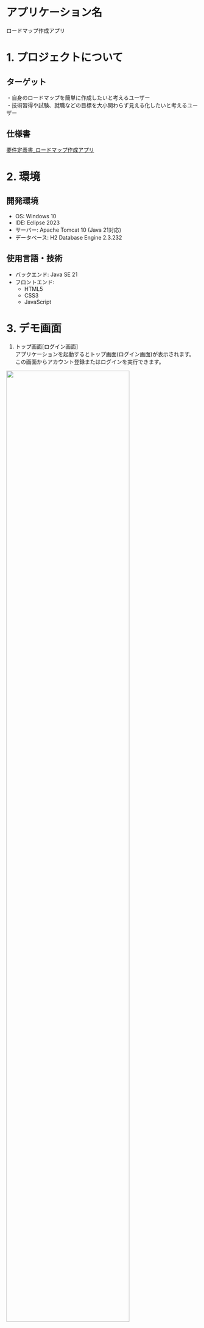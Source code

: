 # アプリケーション名
ロードマップ作成アプリ
# 1. プロジェクトについて
## ターゲット
・自身のロードマップを簡単に作成したいと考えるユーザー  
・技術習得や試験、就職などの目標を大小関わらず見える化したいと考えるユーザー
## 仕様書
[要件定義書_ロードマップ作成アプリ](要件定義書_ロードマップ作成アプリ.pdf)  

# 2. 環境
## 開発環境
- OS: Windows 10
- IDE: Eclipse 2023
- サーバー: Apache Tomcat 10 (Java 21対応)
- データベース: H2 Database Engine 2.3.232

## 使用言語・技術
- バックエンド: Java SE 21
- フロントエンド:
  - HTML5
  - CSS3
  - JavaScript

# 3. デモ画面
1. トップ画面[ログイン画面]  
アプリケーションを起動するとトップ画面(ログイン画面)が表示されます。  
この画面からアカウント登録またはログインを実行できます。
<img src="image/top.jpg" width="80%">

2. アカウント登録画面  
トップ画面から遷移できる画面で、アカウントの登録処理が可能です。  
使用済みのユーザー名は使用不可、ユーザー名およびパスワードは10文字以内で設定可能です。  
入力内容に問題がなければ登録完了画面が表示されます。  
<img src="image/register.jpg" width="80%">
<img src="image/registerOK.jpg" width="80%">

3. マイページ画面
トップ画面からログイン成功すると遷移する画面です。  
画面下側部分に、今までに作成したロードマップがユーザー単位で作成日時順で表示されます。  
ロードマップを新規作成する場合は「新規作成」ボタンを押下します。  
また、「アカウント削除」「ログアウト」ボタン押下で各々の処理が実行されます。  
<img src="image/mypage.jpg" width="80%">  

4. ロードマップ新規作成画面
ロードマップを作成するために必要最小限の情報を入力する画面です。  
ロードマップの名称、親要素および所属する子要素に関する名称、順番、子要素のタグを入力します。  
作成する親要素と子要素は必要に応じて、追加ボタンと削除ボタンで増減が可能です。  
必要情報を入力後は、「作成」ボタンを押下することで次のロードマップ表示画面に遷移します。  
※順番は作成順のため、その要素の番号になるわけではありません。  
<img src="image/newRoadmap.jpg" width="80%">  

5. ロードマップ表示画面
作成したロードマップに関して、その内容を表示する画面です。  
画面左上にはロードマップのタイトルと日時情報が表示されます。  
親要素または子要素を追加したい場合は画面右上の「親要素の追加」ボタン、「子要素を追加」ボタンで実行可能です。  
描画されている各要素をクリックすると、各々の内容を格納したモーダル画面が表示されます。  
要素の色が暗くなっている部分は、後述するステータスを「完了」とした場合を表しています。  
また、表示中のロードマップをコピーまたは削除したい場合は右上のボタンを押下することで各々実行可能です。  
「マイページ」ボタンを押下するとマイページに遷移します。  
<img src="image/roadmap.jpg" width="80%">  

6. 親要素・子要素のモーダル画面
ロードマップ表示画面にて、表示された要素をクリックすると開く画面です。  
上から、要素名・要素番号・タグ(子要素のみ)・ステータス・内容となり、ユーザーはこの画面上で内容の変更が可能です。  
内容入力後は「変更」ボタンを押下すると、変更内容が反映されたロードマップ表示画面に遷移します。  
また、要素単位で削除する場合は右上の「要素の削除」ボタンで実行可能で、削除対象が親項目の場合は子項目もあわせて削除されます。  
※内容部分は最大10000字まで入力可能
※画像1つ目は親要素、2つ目は子要素のモーダル画面
<img src="image/elementChange.jpg" width="80%">
<img src="image/elementChangeChild.jpg" width="80%">

# 4. 実行準備
## スタートファイル
アプリケーション起動(またはLoginServlet)
## 初期パスワード(デモアカウントのログイン情報)
ユーザー名："test"  
パスワード："test"  
## 手順
1. GitからZIPをダウンロードおよび解凍
2. 解凍したファイルのうち、「simpleRoadmapCreator」フォルダをEclipse2023のワークスペースに配置
3. Eclipse上で既存プロジェクトとしてインポート
4. 上述のスタートファイルに対してサーバーで「実行」->「サーバーで実行」(Tomcat10(Java21))

# その他
## ライセンス
このアプリケーションは以下のオープンソースライブラリを使用しています。各ライブラリは、それぞれのライセンス条項に基づいて使用しています：

1. D3.js
   - Copyright: 2010-2023 Mike Bostock
   - ライセンス: BSD 3-Clause "New" or "Revised" License
   - 詳細: [D3.js License](https://github.com/d3/d3/blob/main/LICENSE)

2. Micromodal.js
   - Copyright: (c) 2017 Indrashish Ghosh
   - ライセンス: MIT License
   - 詳細: [Micromodal.js License](https://github.com/ghosh/Micromodal/blob/master/LICENSE.md)

3. gson-2.11.0
   - Copyright: 2008 Google Inc.
   - ライセンス: Apache License 2.0
   - 詳細: [gson License](https://github.com/google/gson/blob/main/LICENSE)

4. Jackson Core (2.18.2), Jackson Annotations (2.18.2), Jackson Databind (2.18.2)
   - Copyright: (c) 2007- Tatu Saloranta, tatu.saloranta@iki.fi
   - ライセンス: Apache License 2.0
   - 詳細: [Jackson License](https://github.com/FasterXML/jackson-databind/blob/master/LICENSE)

5. Jakarta Standard Tag Library (JSTL) (3.0.1), Jakarta Standard Tag Library API (3.0.0)
   - Copyright: (c) 2018 Oracle and/or its affiliates. All rights reserved.
   - ライセンス: Eclipse Public License 2.0 または GNU General Public License v2.0 with Classpath Exception
   - 詳細: [Jakarta Standard Tag Library License](https://github.com/eclipse-ee4j/jstl-api/blob/master/LICENSE.md)

詳細については上記のリンクをご参照ください。
